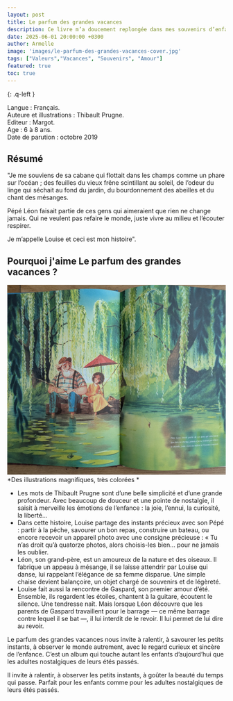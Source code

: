 ```yaml
---
layout: post
title: Le parfum des grandes vacances
description: Ce livre m’a doucement replongée dans mes souvenirs d’enfance, ces vacances d’été qu’on attendait avec impatience et qu’on n’oublie jamais. Les journées qui semblaient ne jamais finir, les jeux dans le jardin, les cabanes secrètes et les petites aventures partagées… Une véritable madeleine de Proust, aussi douce pour les petits que pour les grands.
date: 2025-06-01 20:00:00 +0300
author: Armelle
image: 'images/le-parfum-des-grandes-vacances-cover.jpg'
tags: ["Valeurs","Vacances", "Souvenirs", "Amour"]
featured: true
toc: true
---
```


{: .q-left }

Langue : Français.       
Auteure et illustrations : Thibault Prugne.                
Editeur : Margot.             
Age : 6 à 8 ans.                    
Date de parution : octobre 2019

## Résumé

"Je me souviens de sa cabane qui flottait dans les champs comme un phare sur l’océan ; des feuilles du vieux frêne scintillant au soleil, de l’odeur du linge qui séchait au fond du jardin, du bourdonnement des abeilles et du chant des mésanges. 

Pépé Léon faisait partie de ces gens qui aimeraient que rien ne change jamais. Qui ne veulent pas refaire le monde, juste vivre au milieu et l’écouter respirer. 

Je m’appelle Louise et ceci est mon histoire".

## Pourquoi j'aime Le parfum des grandes vacances ?

![Des illustrations magnifiques, très colorées](images/le-parfum-des-grandes-vacances-int.jpg)
*Des illustrations magnifiques, très colorées *
- Les mots de Thibault Prugne sont d’une belle simplicité et d’une grande profondeur. Avec beaucoup de douceur et une pointe de nostalgie, il saisit à merveille les émotions de l’enfance : la joie, l’ennui, la curiosité, la liberté…
- Dans cette histoire, Louise partage des instants précieux avec son Pépé : partir à la pêche, savourer un bon repas, construire un bateau, ou encore recevoir un appareil photo avec une consigne précieuse : « Tu n’as droit qu’à quatorze photos, alors choisis-les bien… pour ne jamais les oublier.  
- Léon, son grand-père, est un amoureux de la nature et des oiseaux. Il fabrique un appeau à mésange, il se laisse attendrir par Louise qui danse, lui rappelant l’élégance de sa femme disparue. Une simple chaise devient balançoire, un objet chargé de souvenirs et de légèreté.
- Louise fait aussi la rencontre de Gaspard, son premier amour d’été. Ensemble, ils regardent les étoiles, chantent à la guitare, écoutent le silence. Une tendresse naît. Mais lorsque Léon découvre que les parents de Gaspard travaillent pour le barrage — ce même barrage contre lequel il se bat —, il lui interdit de le revoir. Il lui permet de lui dire au revoir. 

Le parfum des grandes vacances nous invite à ralentir, à savourer les petits instants, à observer le monde autrement, avec le regard curieux et sincère de l’enfance. C’est un album qui touche autant les enfants d’aujourd’hui que les adultes nostalgiques de leurs étés passés.

Il invite à ralentir, à observer les petits instants, à goûter la beauté du temps qui passe. Parfait pour les enfants comme pour les adultes nostalgiques de leurs étés passés.
